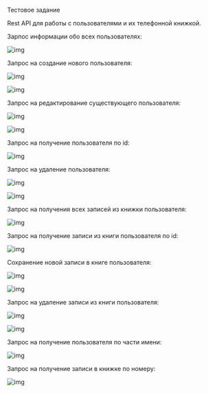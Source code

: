 Тестовое задание

Rest API для работы с пользователями и их телефонной книжкой.

Зарпос информации обо всех пользователях:

![img](/images/1.PNG)

Запрос на создание нового пользователя:

![img](/images/2.PNG)

![img](/images/3.PNG)

Запрос на редактирование существующего пользователя:

![img](/images/4.PNG)

![img](/images/5.PNG)

Запрос на получение пользователя по id:

![img](/images/6.PNG)

Запрос на удаление пользователя:

![img](/images/7.PNG)

![img](/images/8.PNG)

Запрос на получения всех записей из книжки пользователя:

![img](/images/9.PNG)

Запрос на получение записи из книги пользователя по id:

![img](/images/10.PNG)

Сохранение новой записи в книге пользователя:

![img](/images/11.PNG)

![img](/images/12.PNG)

Запрос на удаление записи из книги пользователя:

![img](/images/13.PNG)

![img](/images/14.PNG)

Запрос на получение пользователя по части имени:

![img](/images/15.PNG)

Запрос на получение записи в книжке по номеру:

![img](/images/16.PNG)

